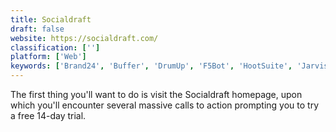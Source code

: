 ```yaml
---
title: Socialdraft
draft: false 
website: https://socialdraft.com/
classification: ['']
platform: ['Web']
keywords: ['Brand24', 'Buffer', 'DrumUp', 'F5Bot', 'HootSuite', 'Jarvis', 'NUVI', 'NetBase', 'Oktopost', 'Postfity', 'PromoRepublic', 'RiteTag', 'SMhack', 'Social Scheduler', 'SocialOomph', 'SocialPilot', 'Stacker', 'Tracx', 'TweetDeck', 'Twitics', 'Zoho Social', 'eClincher', 'mention']
---
```

The first thing you'll want to do is visit the Socialdraft homepage, upon which you'll encounter several massive calls to action prompting you to try a free 14-day trial.